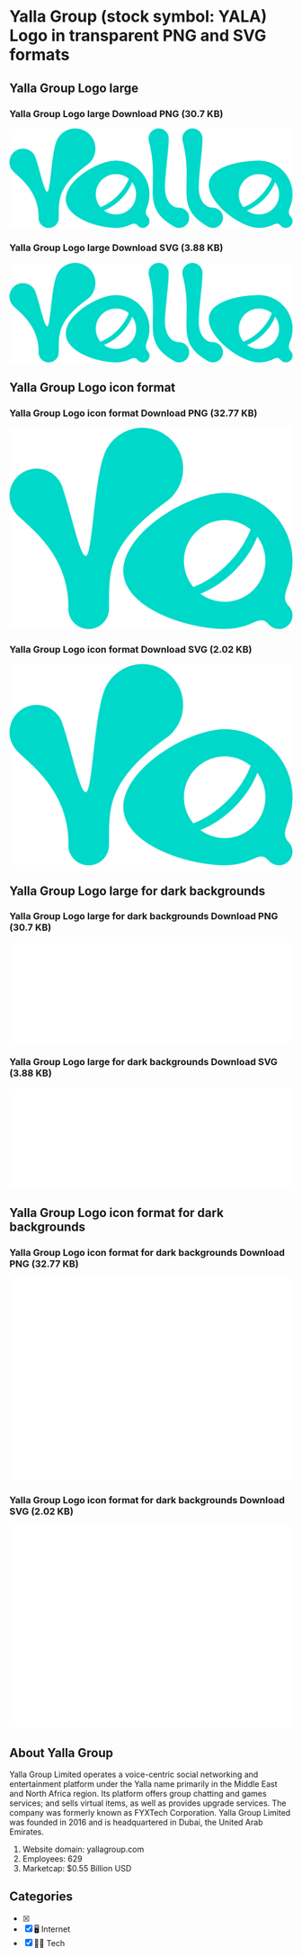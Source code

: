 # Yalla Group (stock symbol: YALA) Logo in transparent PNG and SVG formats

## Yalla Group Logo large

### Yalla Group Logo large Download PNG (30.7 KB)

![Yalla Group Logo large Download PNG (30.7 KB)](/img/orig/YALA_BIG-51f55c2d.png)

### Yalla Group Logo large Download SVG (3.88 KB)

![Yalla Group Logo large Download SVG (3.88 KB)](/img/orig/YALA_BIG-877941f5.svg)

## Yalla Group Logo icon format

### Yalla Group Logo icon format Download PNG (32.77 KB)

![Yalla Group Logo icon format Download PNG (32.77 KB)](/img/orig/YALA-0bafd59f.png)

### Yalla Group Logo icon format Download SVG (2.02 KB)

![Yalla Group Logo icon format Download SVG (2.02 KB)](/img/orig/YALA-eda75452.svg)

## Yalla Group Logo large for dark backgrounds

### Yalla Group Logo large for dark backgrounds Download PNG (30.7 KB)

![Yalla Group Logo large for dark backgrounds Download PNG (30.7 KB)](/img/orig/YALA_BIG.D-0f8dfd54.png)

### Yalla Group Logo large for dark backgrounds Download SVG (3.88 KB)

![Yalla Group Logo large for dark backgrounds Download SVG (3.88 KB)](/img/orig/YALA_BIG.D-eef41a3a.svg)

## Yalla Group Logo icon format for dark backgrounds

### Yalla Group Logo icon format for dark backgrounds Download PNG (32.77 KB)

![Yalla Group Logo icon format for dark backgrounds Download PNG (32.77 KB)](/img/orig/YALA.D-1e4afce9.png)

### Yalla Group Logo icon format for dark backgrounds Download SVG (2.02 KB)

![Yalla Group Logo icon format for dark backgrounds Download SVG (2.02 KB)](/img/orig/YALA.D-78efd96f.svg)

## About Yalla Group

Yalla Group Limited operates a voice-centric social networking and entertainment platform under the Yalla name primarily in the Middle East and North Africa region. Its platform offers group chatting and games services; and sells virtual items, as well as provides upgrade services. The company was formerly known as FYXTech Corporation. Yalla Group Limited was founded in 2016 and is headquartered in Dubai, the United Arab Emirates.

1. Website domain: yallagroup.com
2. Employees: 629
3. Marketcap: $0.55 Billion USD


## Categories
- [x] 
- [x] 🖥️ Internet
- [x] 👩‍💻 Tech
